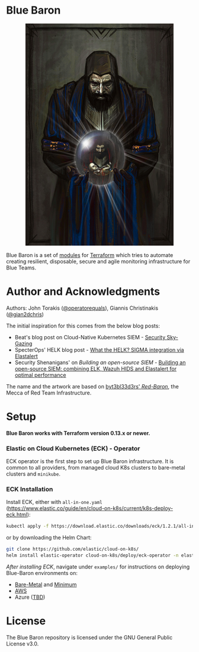 # Blue Baron

<p align="center">
	<img src="assets/bluebaron.jpg"  width="400" height="600" alt="baron"/>
</p>

Blue Baron is a set of [modules](https://www.terraform.io/docs/modules/index.html) for [Terraform](https://www.terraform.io/) which tries to automate creating resilient, disposable, secure and agile monitoring infrastructure for Blue Teams.

# Author and Acknowledgments
Authors: John Torakis ([@operatorequals](https://github.com/operatorequals)), Giannis Christinakis ([@gian2dchris](https://github.com/gian2dchris))

The initial inspiration for this comes from the below blog posts:
* Beat's blog post on Cloud-Native Kubernetes SIEM - 
[Security Sky-Gazing](https://build.thebeat.co/security-sky-gazing-16cf158a759a)
* SpecterOps' HELK blog post - 
[What the HELK? SIGMA integration via Elastalert](https://posts.specterops.io/what-the-helk-sigma-integration-via-elastalert-6edf1715b02)
* Security Shenanigans' on *Building an open-source SIEM* - 
[Building an open-source SIEM: combining ELK, Wazuh HIDS and Elastalert for optimal performance](https://medium.com/bugbountywriteup/building-a-siem-combining-elk-wazuh-hids-and-elastalert-for-optimal-performance-f1706c2b73c6)

The name and the artwork are based on [byt3bl33d3rs' *Red-Baron*](https://github.com/byt3bl33d3r/Red-Baron), the Mecca of Red Team Infrastructure.


# Setup

**Blue Baron works with Terraform version 0.13.x or newer.** 

### Elastic on Cloud Kubernetes (ECK) - Operator
ECK operator is the first step to set up Blue Baron infrastructure.
It is common to all providers, from managed cloud K8s clusters to bare-metal clusters and `minikube`.

### ECK Installation

Install ECK, either with `all-in-one.yaml` (https://www.elastic.co/guide/en/cloud-on-k8s/current/k8s-deploy-eck.html):
```bash
kubectl apply -f https://download.elastic.co/downloads/eck/1.2.1/all-in-one.yaml
```
or by downloading the Helm Chart:
```bash
git clone https://github.com/elastic/cloud-on-k8s/
helm install elastic-operator cloud-on-k8s/deploy/eck-operator -n elastic-system --create-namespace 
```

*After installing ECK*, navigate under `examples/` for instructions on deploying Blue-Baron environments on:
* [Bare-Metal](https://github.com/operatorequals/Blue-Baron/tree/main/examples/bare-metal) and [Minimum](https://github.com/operatorequals/Blue-Baron/tree/main/examples/bare-metal-minimum)
* [AWS](https://github.com/operatorequals/Blue-Baron/tree/main/examples/aws-on-prem)
* Azure ([TBD](https://github.com/operatorequals/Blue-Baron/projects/3))


# License

The Blue Baron repository is licensed under the GNU General Public License v3.0.